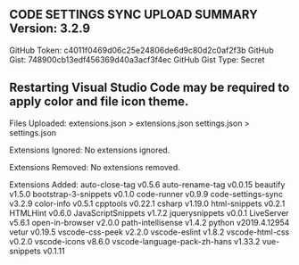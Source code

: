 CODE SETTINGS SYNC UPLOAD SUMMARY
Version: 3.2.9
--------------------
GitHub Token: c4011f0469d06c25e24806de6d9c80d2c0af2f3b
GitHub Gist: 748900cb13edf456369d40a3acf3f4ec
GitHub Gist Type: Secret

Restarting Visual Studio Code may be required to apply color and file icon theme.
--------------------
Files Uploaded:
  extensions.json > extensions.json
  settings.json > settings.json

Extensions Ignored:
  No extensions ignored.

Extensions Removed:
  No extensions removed.

Extensions Added:
  auto-close-tag v0.5.6
  auto-rename-tag v0.0.15
  beautify v1.5.0
  bootstrap-3-snippets v0.1.0
  code-runner v0.9.9
  code-settings-sync v3.2.9
  color-info v0.5.1
  cpptools v0.22.1
  csharp v1.19.0
  html-snippets v0.2.1
  HTMLHint v0.6.0
  JavaScriptSnippets v1.7.2
  jquerysnippets v0.0.1
  LiveServer v5.6.1
  open-in-browser v2.0.0
  path-intellisense v1.4.2
  python v2019.4.12954
  vetur v0.19.5
  vscode-css-peek v2.2.0
  vscode-eslint v1.8.2
  vscode-html-css v0.2.0
  vscode-icons v8.6.0
  vscode-language-pack-zh-hans v1.33.2
  vue-snippets v0.1.11